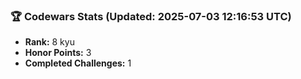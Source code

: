 ### 🏆 Codewars Stats (Updated: 2025-07-03 12:16:53 UTC)

- **Rank:** 8 kyu
- **Honor Points:** 3
- **Completed Challenges:** 1
